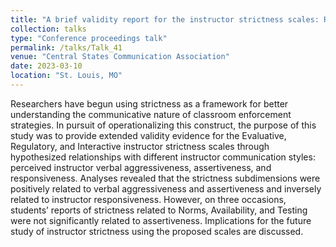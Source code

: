 ```yaml
---
title: "A brief validity report for the instructor strictness scales: Relationships with verbal aggressiveness, responsiveness, and assertiveness"
collection: talks
type: "Conference proceedings talk"
permalink: /talks/Talk_41
venue: "Central States Communication Association"
date: 2023-03-10
location: "St. Louis, MO"
---
```


Researchers have begun using strictness as a framework for better understanding the communicative nature of classroom enforcement strategies. In pursuit of operationalizing this construct, the purpose of this study was to provide extended validity evidence for the Evaluative, Regulatory, and Interactive instructor strictness scales through hypothesized relationships with different instructor communication styles: perceived instructor verbal aggressiveness, assertiveness, and responsiveness. Analyses revealed that the strictness subdimensions were positively related to verbal aggressiveness and assertiveness and inversely related to instructor responsiveness. However, on three occasions, students’ reports of strictness related to Norms, Availability, and Testing were not significantly related to assertiveness. Implications for the future study of instructor strictness using the proposed scales are discussed.